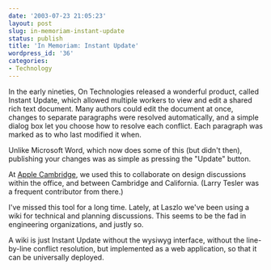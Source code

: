 ```yaml
---
date: '2003-07-23 21:05:23'
layout: post
slug: in-memoriam-instant-update
status: publish
title: 'In Memoriam: Instant Update'
wordpress_id: '36'
categories:
- Technology
---
```


In the early nineties, On Technologies released a wonderful product, called Instant Update, which allowed multiple workers to view and edit a shared rich text document.  Many authors could edit the document at once, changes to separate paragraphs were resolved automatically, and a simple dialog box let you choose how to resolve each conflict.  Each paragraph was marked as to who last modified it when.

Unlike Microsoft Word, which now does some of this (but didn't then), publishing your changes was as simple as pressing the "Update" button.

At [Apple Cambridge](/museum/apple_dylan), we used this to collaborate on design discussions within the office, and between Cambridge and California.  (Larry Tesler was a frequent contributor from there.)

I've missed this tool for a long time.  Lately, at Laszlo we've been using a wiki for technical and planning discussions.  This seems to be the fad in engineering organizations, and justly so.

A wiki is just Instant Update without the wysiwyg interface, without the line-by-line conflict resolution, but implemented as a web application, so that it can be universally deployed.
